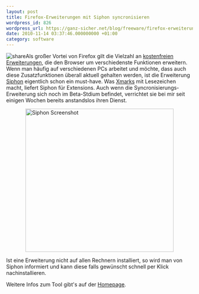 ```yaml
---
layout: post
title: Firefox-Erweiterungen mit Siphon syncronisieren
wordpress_id: 826
wordpress_url: https://ganz-sicher.net/blog/freeware/firefox-erweiterungen-mit-siphon-syncronisieren/
date: 2010-11-14 03:37:46.000000000 +01:00
category: software
---
```

<img style="float: left;" src="{{site.url}}/wp-content/uploads/sync.png" alt="share" /> 

Als gro&szlig;er Vortei von Firefox gilt die Vielzahl an <a title="Erweiterungen f&uuml;r Firefox" href="https://addons.mozilla.org/de/firefox/">kostenfreien Erweiterungen</a>, die den Browser um verschiedenste Funktionen erweitern. Wenn man h&auml;ufig auf verschiedenen PCs arbeitet und m&ouml;chte, dass auch diese Zusatzfunktionen &uuml;berall aktuell gehalten werden, ist die Erweiterung <a href="https://addons.mozilla.org/de/firefox/addon/11778/">Siphon</a> eigentlich schon ein must-have. <!--more-->Was <a title="Xmarks Sync" href="https://addons.mozilla.org/de/firefox/addon/2410/">Xmarks</a> mit Lesezeichen macht, liefert Siphon f&uuml;r Extensions. Auch wenn die Syncronisierungs-Erweiterung sich noch im Beta-Stdium befindet, verrichtet sie bei mir seit einigen Wochen bereits anstandslos ihren Dienst.

<img class="borderimg" style="vertical-align: middle; display: block; margin-left: auto; margin-right: auto;" src="{{site.url}}/wp-content/uploads/siphon_screen.png" alt="Siphon Screenshot" width="400" height="386" />

Ist eine Erweiterung nicht auf allen Rechnern installiert, so wird man von Siphon informiert und kann diese falls gew&uuml;nscht schnell per Klick nachinstallieren.

Weitere Infos zum Tool gibt's auf der <a title="Siphon Homepage" href="http://siphon-fx.com/">Homepage</a>.
